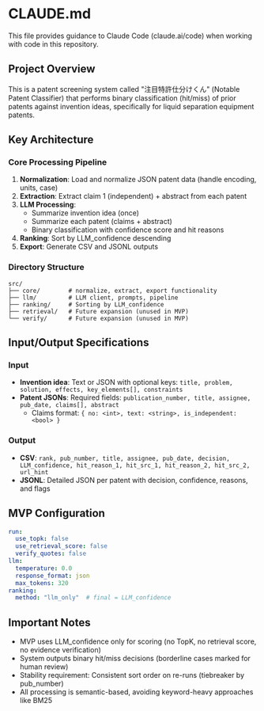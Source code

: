 # CLAUDE.md

This file provides guidance to Claude Code (claude.ai/code) when working with code in this repository.

## Project Overview

This is a patent screening system called "注目特許仕分けくん" (Notable Patent Classifier) that performs binary classification (hit/miss) of prior patents against invention ideas, specifically for liquid separation equipment patents.

## Key Architecture

### Core Processing Pipeline
1. **Normalization**: Load and normalize JSON patent data (handle encoding, units, case)
2. **Extraction**: Extract claim 1 (independent) + abstract from each patent
3. **LLM Processing**: 
   - Summarize invention idea (once)
   - Summarize each patent (claims + abstract)
   - Binary classification with confidence score and hit reasons
4. **Ranking**: Sort by LLM_confidence descending
5. **Export**: Generate CSV and JSONL outputs

### Directory Structure
```
src/
├── core/        # normalize, extract, export functionality
├── llm/         # LLM client, prompts, pipeline
├── ranking/     # Sorting by LLM_confidence
├── retrieval/   # Future expansion (unused in MVP)
└── verify/      # Future expansion (unused in MVP)
```

## Input/Output Specifications

### Input
- **Invention idea**: Text or JSON with optional keys: `title, problem, solution, effects, key_elements[], constraints`
- **Patent JSONs**: Required fields: `publication_number, title, assignee, pub_date, claims[], abstract`
  - Claims format: `{ no: <int>, text: <string>, is_independent: <bool> }`

### Output
- **CSV**: `rank, pub_number, title, assignee, pub_date, decision, LLM_confidence, hit_reason_1, hit_src_1, hit_reason_2, hit_src_2, url_hint`
- **JSONL**: Detailed JSON per patent with decision, confidence, reasons, and flags

## MVP Configuration
```yaml
run:
  use_topk: false
  use_retrieval_score: false
  verify_quotes: false
llm:
  temperature: 0.0
  response_format: json
  max_tokens: 320
ranking:
  method: "llm_only"  # final = LLM_confidence
```

## Important Notes
- MVP uses LLM_confidence only for scoring (no TopK, no retrieval score, no evidence verification)
- System outputs binary hit/miss decisions (borderline cases marked for human review)
- Stability requirement: Consistent sort order on re-runs (tiebreaker by pub_number)
- All processing is semantic-based, avoiding keyword-heavy approaches like BM25